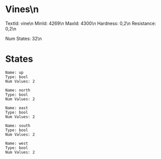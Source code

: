 # Vines\n
TextId: vine\n
MinId: 4269\n
MaxId: 4300\n
Hardness: 0,2\n
Resistance: 0,2\n

Num States: 32\n
# States
```
Name: up
Type: bool
Num Values: 2

Name: north
Type: bool
Num Values: 2

Name: east
Type: bool
Num Values: 2

Name: south
Type: bool
Num Values: 2

Name: west
Type: bool
Num Values: 2
```